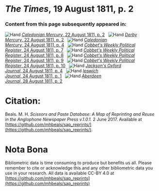 # *The Times*, 19 August 1811, p. 2  
  
### Content from this page subsequently appeared in:  
![Hand](http://scissorsandpaste.net/wp-content/uploads/2017/06/smallhandpointer.png) [*Caledonian Mercury*, 22 August 1811, p. 2](https://mhbeals.github.io/sap_html/Caledonian-Mercury/Caledonian-Mercury-22-August-1811-p-2)  
![Hand](http://scissorsandpaste.net/wp-content/uploads/2017/06/smallhandpointer.png) [*Derby Mercury*, 22 August 1811, p. 2](https://mhbeals.github.io/sap_html/Derby-Mercury/Derby-Mercury-22-August-1811-p-2)  
![Hand](http://scissorsandpaste.net/wp-content/uploads/2017/06/smallhandpointer.png) [*Caledonian Mercury*, 24 August 1811, p. 4](https://mhbeals.github.io/sap_html/Caledonian-Mercury/Caledonian-Mercury-24-August-1811-p-4)  
![Hand](http://scissorsandpaste.net/wp-content/uploads/2017/06/smallhandpointer.png) [*Cobbet's Weekly Political Register*, 24 August 1811, p. 7](https://mhbeals.github.io/sap_html/Cobbet's-Weekly-Political-Register/Cobbet's-Weekly-Political-Register-24-August-1811-p-7)  
![Hand](http://scissorsandpaste.net/wp-content/uploads/2017/06/smallhandpointer.png) [*Cobbet's Weekly Political Register*, 24 August 1811, p. 8](https://mhbeals.github.io/sap_html/Cobbet's-Weekly-Political-Register/Cobbet's-Weekly-Political-Register-24-August-1811-p-8)  
![Hand](http://scissorsandpaste.net/wp-content/uploads/2017/06/smallhandpointer.png) [*Cobbet's Weekly Political Register*, 24 August 1811, p. 9](https://mhbeals.github.io/sap_html/Cobbet's-Weekly-Political-Register/Cobbet's-Weekly-Political-Register-24-August-1811-p-9)  
![Hand](http://scissorsandpaste.net/wp-content/uploads/2017/06/smallhandpointer.png) [*Cobbet's Weekly Political Register*, 24 August 1811, p. 10](https://mhbeals.github.io/sap_html/Cobbet's-Weekly-Political-Register/Cobbet's-Weekly-Political-Register-24-August-1811-p-10)  
![Hand](http://scissorsandpaste.net/wp-content/uploads/2017/06/smallhandpointer.png) [*Jackson's Oxford Journal*, 24 August 1811, p. 4](https://mhbeals.github.io/sap_html/Jackson's-Oxford-Journal/Jackson's-Oxford-Journal-24-August-1811-p-4)  
![Hand](http://scissorsandpaste.net/wp-content/uploads/2017/06/smallhandpointer.png) [*Ipswich Journal*, 24 August 1811, p. 1](https://mhbeals.github.io/sap_html/Ipswich-Journal/Ipswich-Journal-24-August-1811-p-1)  
![Hand](http://scissorsandpaste.net/wp-content/uploads/2017/06/smallhandpointer.png) [*Aberdeen Journal*, 28 August 1811, p. 2](https://mhbeals.github.io/sap_html/Aberdeen-Journal/Aberdeen-Journal-28-August-1811-p-2)  


# Citation: 

Beals. M. H. *Scissors and Paste Database: A Map of Reprinting and Reuse in the Anglophone Newspaper Press v.1.0.1.* 2 June 2017. Available at [https://github.com/mhbeals/sap_reprints/](https://github.com/mhbeals/sap_reprints/). 

# Nota Bona

Bibliometric data is time consuming to produce but benefits us all. Please remember to cite or acknowledge this and any other bibliometric data you use in your research. All data is available CC-BY 4.0 at [https://github.com/mhbeals/sap_reprints](https://github.com/mhbeals/sap_reprints)